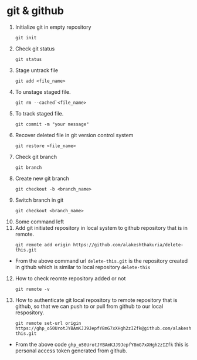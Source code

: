 # git & github

1. Initialize git in empty repository
   ````
   git init
   ````
2. Check git status
   ````
   git status
   ````
3. Stage untrack file
   ````
   git add <file_name>
   ````
4. To unstage staged file.
   ```
   git rm --cached`<file_name>
   ````
5. To track staged file.
   ````
   git commit -m "your message"
   ````
6. Recover deleted file in git version control system
   ````
   git restore <file_name>
   ````
7. Check git branch
   ````
   git branch
   ````
8. Create new git branch
   ````
   git checkout -b <branch_name>
   ````
9. Switch branch in git
   ````
   git checkout <branch_name>
   ````
10. Some command left
11. Add git initiated repository in local system to github repository that is in remote.
    ````
    git remote add origin https://github.com/alakeshthakuria/delete-this.git
    ````
 +  From the above command url `delete-this.git` is the repository created in github which is similar to local repository `delete-this`
12. How to check reomte repository added or not
    ````
    git remote -v
    ````
13. How to authenticate git local repository to remote repository that is github, so that we can push to or pull from github to our local respository.
    ````
    git remote set-url origin https://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@github.com/alakeshthakuria/delete-this.git
    ````
 +  From the above code `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` this is personal access token generated from github. 

